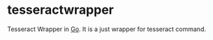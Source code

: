 # tesseractwrapper
Tesseract Wrapper in [Go](https://go.dev). It is a just wrapper for tesseract command.
